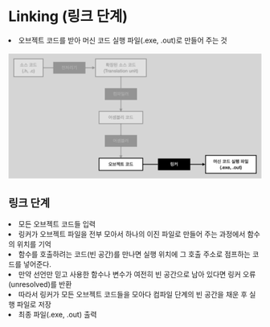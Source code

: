# Linking (링크 단계)

<li>오브젝트 코드를 받아 머신 코드 실행 파일(.exe, .out)로 만들어 주는 것</li>
<br>
<img src="./img/06.linking.png" width=700px>

## 링크 단계

<li>모든 오브젝트 코드들 입력</li>
<li>링커가 오브젝트 파일을 전부 모아서 하나의 이진 파일로 만들어 주는 과정에서 함수의 위치를 기억</li>
<li>함수를 호출하려는 코드(빈 공간)를 만나면 실행 위치에 그 호출 주소로 점프하는 코드를 넣어준다.</li>
<li>만약 선언만 믿고 사용한 함수나 변수가 여전히 빈 공간으로 남아 있다면 링커 오류(unresolved)를 반환</li>
<li>따라서 링커가 모든 오브젝트 코드들을 모아다 컴파일 단계의 빈 공간을 채운 후 실행 파일로 저장</li>
<li>최종 파일(.exe, .out) 출력</li>
